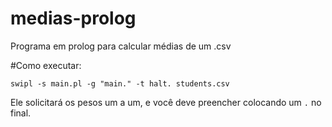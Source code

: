 # medias-prolog
Programa em prolog para calcular médias de um .csv

#Como executar:

```
swipl -s main.pl -g "main." -t halt. students.csv
```
Ele solicitará os pesos um a um, e você deve preencher colocando um `.` no final.

